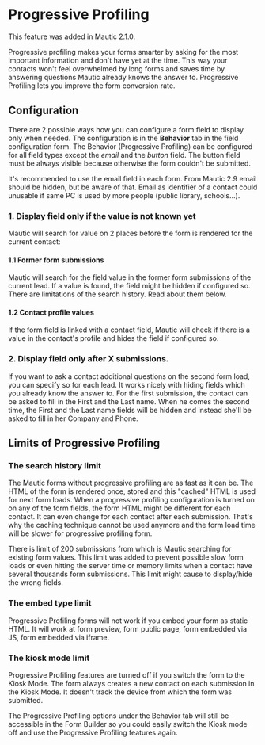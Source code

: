 # Progressive Profiling

This feature was added in Mautic 2.1.0.

Progressive profiling makes your forms smarter by asking for the most important information and don't have yet at the time. This way your contacts won't feel overwhelmed by long forms and saves time by answering questions Mautic already knows the answer to. Progressive Profiling lets you improve the form conversion rate.

## Configuration

There are 2 possible ways how you can configure a form field to display only when needed. The configuration is in the __Behavior__ tab in the field configuration form. The Behavior (Progressive Profiling) can be configured for all field types except the _email_ and the _button_ field. The button field must be always visible because otherwise the form couldn't be submitted.

It's recommended to use the email field in each form. From Mautic 2.9 email should be hidden, but be aware of that. Email as identifier of a contact could unusable if same PC is used by more people (public library, schools...).

### 1. Display field only if the value is not known yet

Mautic will search for value on 2 places before the form is rendered for the current contact:

#### 1.1 Former form submissions

Mautic will search for the field value in the former form submissions of the current lead. If a value is found, the field might be hidden if configured so. There are limitations of the search history. Read about them below.

#### 1.2 Contact profile values

If the form field is linked with a contact field, Mautic will check if there is a value in the contact's profile and hides the field if configured so.

### 2. Display field only after X submissions.

If you want to ask a contact additional questions on the second form load, you can specify so for each lead. It works nicely with hiding fields which you already know the answer to. For the first submission, the contact can be asked to fill in the First and the Last name. When he comes the second time, the First and the Last name fields will be hidden and instead she'll be asked to fill in her Company and Phone.

## Limits of Progressive Profiling

### The search history limit

The Mautic forms without progressive profiling are as fast as it can be. The HTML of the form is rendered once, stored and this "cached" HTML is used for next form loads. When a progressive profiling configuration is turned on on any of the form fields, the form HTML might be different for each contact. It can even change for each contact after each submission. That's why the caching technique cannot be used anymore and the form load time will be slower for progressive profiling form.

There is limit of 200 submissions from which is Mautic searching for existing form values. This limit was added to prevent possible slow form loads or even hitting the server time or memory limits when a contact have several thousands form submissions. This limit might cause to display/hide the wrong fields.

### The embed type limit

Progressive Profiling forms will not work if you embed your form as static HTML. It will work at form preview, form public page, form embedded via JS, form embedded via iframe.

### The kiosk mode limit

Progressive Profiling features are turned off if you switch the form to the Kiosk Mode. The form always creates a new contact on each submission in the Kiosk Mode. It doesn't track the device from which the form was submitted.

The Progressive Profiling options under the Behavior tab will still be accessible in the Form Builder so you could easily switch the Kiosk mode off and use the Progressive Profiling features again.
